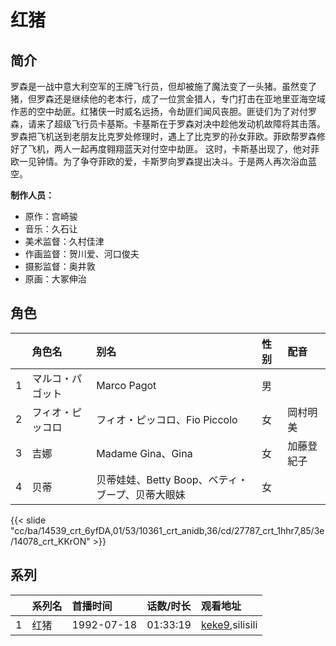 # 红猪


## 简介

罗森是一战中意大利空军的王牌飞行员，但却被施了魔法变了一头猪。虽然变了猪，但罗森还是继续他的老本行，成了一位赏金猎人，专门打击在亚地里亚海空域作恶的空中劫匪。红猪侠一时威名远扬，令劫匪们闻风丧胆。匪徒们为了对付罗森，请来了超级飞行员卡基斯。卡基斯在于罗森对决中趁他发动机故障将其击落。罗森把飞机送到老朋友比克罗处修理时，遇上了比克罗的孙女菲欧。菲欧帮罗森修好了飞机，两人一起再度翱翔蓝天对付空中劫匪。
这时，卡斯基出现了，他对菲欧一见钟情。为了争夺菲欧的爱，卡斯罗向罗森提出决斗。于是两人再次浴血蓝空。

**制作人员：**
- 原作：宫崎骏
- 音乐：久石让
- 美术监督：久村佳津
- 作画监督：贺川爱、河口俊夫
- 摄影监督：奥井敦
- 原画：大冢伸治

## 角色

|     |   角色名   |   别名  | 性别 |  配音  |
|:--- |:------  |:----      |:---  |:--   |
| 1 | マルコ・パゴット | Marco Pagot | 男 |  |
| 2 | フィオ・ピッコロ | フィオ・ピッコロ、Fio Piccolo | 女 | 岡村明美 |
| 3 | 吉娜 | Madame Gina、Gina | 女 | 加藤登紀子 |
| 4 | 贝蒂 | 贝蒂娃娃、Betty Boop、ベティ・ブープ、贝蒂大眼妹 | 女 |  |

{{< slide "cc/ba/14539_crt_6yfDA,01/53/10361_crt_anidb,36/cd/27787_crt_1hhr7,85/3e/14078_crt_KKrON" >}}

## 系列

|     |   系列名   |   首播时间  | 话数/时长  | 观看地址 |
|:---  |:------    |:----      |:---       |:---  |
| 1 | 红猪 | 1992-07-18 | 01:33:19 | [keke9](https://www.keke9.app/search?k=红猪),silisili |



